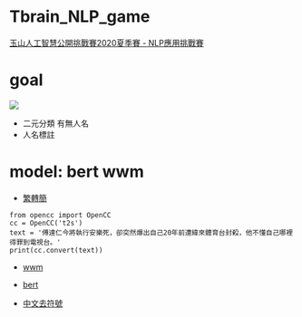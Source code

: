 # Tbrain_NLP_game
[玉山人工智慧公開挑戰賽2020夏季賽 - NLP應用挑戰賽](https://tbrain.trendmicro.com.tw/Competitions/Details/11)
# goal
![](https://i.imgur.com/IISLYi3.png)

+ 二元分類 有無人名
+ 人名標註

# model: bert wwm
+ [繁轉簡](https://clay-atlas.com/blog/2019/09/24/python-chinese-tutorial-opencc/)
```
from opencc import OpenCC
cc = OpenCC('t2s')
text = '傅達仁今將執行安樂死，卻突然爆出自己20年前遭緯來體育台封殺，他不懂自己哪裡得罪到電視台。'
print(cc.convert(text))
```

+ [wwm](https://github.com/ymcui/Chinese-BERT-wwm)

+ [bert](https://github.com/huggingface/transformers) 


+ [中文去符號](https://www.twblogs.net/a/5b8e6cc92b71771883451226)